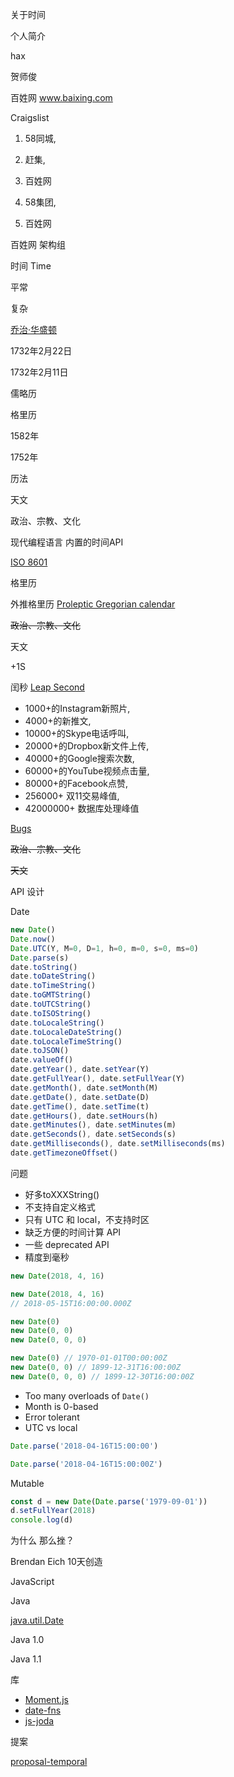 关于时间


个人简介

hax

贺师俊

百姓网
www.baixing.com

Craigslist

1. 58同城,
1. 赶集,
1. 百姓网

1. 58集团,
1. 百姓网

百姓网
架构组


时间
Time

平常

复杂

[乔治·华盛顿](https://zh.wikipedia.org/wiki/%E4%B9%94%E6%B2%BB%C2%B7%E5%8D%8E%E7%9B%9B%E9%A1%BF)

1732年2月22日

1732年2月11日

儒略历

格里历

1582年

1752年

历法

天文

政治、宗教、文化

现代编程语言
内置的时间API

[ISO 8601](https://en.wikipedia.org/wiki/ISO_8601)

格里历

外推格里历
[Proleptic Gregorian calendar](https://en.wikipedia.org/wiki/Proleptic_Gregorian_calendar)

~~政治、宗教、文化~~

天文

+1S

闰秒
[Leap Second](https://en.wikipedia.org/wiki/Leap_second)

- 1000+的Instagram新照片,
- 4000+的新推文,
- 10000+的Skype电话呼叫,
- 20000+的Dropbox新文件上传,
- 40000+的Google搜索次数,
- 60000+的YouTube视频点击量,
- 80000+的Facebook点赞,
- 256000+ 双11交易峰值,
- 42000000+ 数据库处理峰值

[Bugs](https://en.wikipedia.org/wiki/Leap_second#Examples_of_problems_associated_with_the_leap_second)

~~政治、宗教、文化~~

~~天文~~

API 设计

Date

```js
new Date()
Date.now()
Date.UTC(Y, M=0, D=1, h=0, m=0, s=0, ms=0)
Date.parse(s)
date.toString()
date.toDateString()
date.toTimeString()
date.toGMTString()
date.toUTCString()
date.toISOString()
date.toLocaleString()
date.toLocaleDateString()
date.toLocaleTimeString()
date.toJSON()
date.valueOf()
date.getYear(), date.setYear(Y)
date.getFullYear(), date.setFullYear(Y)
date.getMonth(), date.setMonth(M)
date.getDate(), date.setDate(D)
date.getTime(), date.setTime(t)
date.getHours(), date.setHours(h)
date.getMinutes(), date.setMinutes(m)
date.getSeconds(), date.setSeconds(s)
date.getMilliseconds(), date.setMilliseconds(ms)
date.getTimezoneOffset()
```

问题

- 好多toXXXString()
- 不支持自定义格式
- 只有 UTC 和 local，不支持时区
- 缺乏方便的时间计算 API
- 一些 deprecated API
- 精度到毫秒


```js
new Date(2018, 4, 16)
```

```js
new Date(2018, 4, 16)
// 2018-05-15T16:00:00.000Z
```

```js
new Date(0)
new Date(0, 0)
new Date(0, 0, 0)
```

```js
new Date(0) // 1970-01-01T00:00:00Z
new Date(0, 0) // 1899-12-31T16:00:00Z
new Date(0, 0, 0) // 1899-12-30T16:00:00Z
```

- Too many overloads of `Date()`
- Month is 0-based
- Error tolerant
- UTC vs local

```js
Date.parse('2018-04-16T15:00:00')
```

```js
Date.parse('2018-04-16T15:00:00Z')
```

Mutable

```js
const d = new Date(Date.parse('1979-09-01'))
d.setFullYear(2018)
console.log(d)
```

为什么
那么挫？

Brendan Eich
10天创造

JavaScript

Java

[java.util.Date](https://docs.oracle.com/javase/7/docs/api/java/util/Date.html)

Java 1.0

Java 1.1

库

- [Moment.js](http://momentjs.com/)
- [date-fns](https://date-fns.org/)
- [js-joda](https://js-joda.github.io/js-joda/)

提案

[proposal-temporal](https://github.com/tc39/proposal-temporal)
